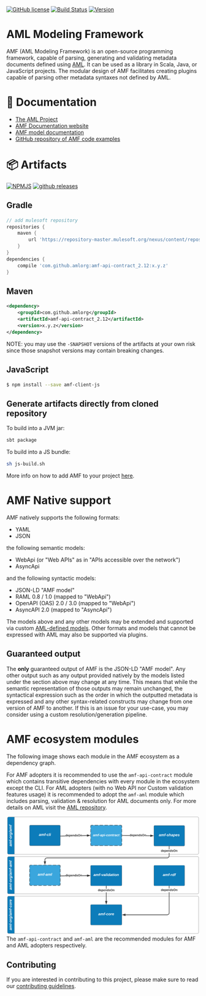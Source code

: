 [![GitHub license](https://img.shields.io/badge/License-Apache_2.0-blue.svg)](https://github.com/aml-org/amf/blob/master/LICENSE) [![Build Status](https://jenkins.build.msap.io/buildStatus/icon?job=application/AMF/amf/master)](https://jenkins.build.msap.io/job/application/job/AMF/job/amf/job/master/) [![Version](https://img.shields.io/github/v/release/aml-org/amf)](https://github.com/aml-org/amf/releases)

# AML Modeling Framework
AMF (AML Modeling Framework) is an open-source programming framework, capable of parsing, generating and validating metadata documents defined using [AML](https://a.ml/aml-spec). It can be used as a library in Scala, Java, or JavaScript projects. The modular design of AMF facilitates creating plugins capable of parsing other metadata syntaxes not defined by AML.


# 📃 Documentation
- [The AML Project](https://a.ml)
- [AMF Documentation website](https://a.ml/docs)
- [AMF model documentation](./documentation/model.md)
- [GitHub repository of AMF code examples](https://github.com/aml-org/examples)

# 📦 Artifacts
[![NPMJS](https://img.shields.io/npm/v/amf-client-js.svg)](https://www.npmjs.com/package/amf-client-js)
[![github releases](https://img.shields.io/github/v/release/aml-org/amf?label=nexus)](https://repository-master.mulesoft.org/nexus/content/repositories/releases/com/github/amlorg/amf-api-contract_2.12)


## Gradle
```groovy
// add mulesoft repository
repositories {
    maven {
        url 'https://repository-master.mulesoft.org/nexus/content/repositories/releases'
    }
}
dependencies {
    compile 'com.github.amlorg:amf-api-contract_2.12:x.y.z'
}
```

## Maven
```xml
<dependency>
    <groupId>com.github.amlorg</groupId>
    <artifactId>amf-api-contract_2.12</artifactId>
    <version>x.y.z</version>
</dependency>
```

NOTE: you may use the `-SNAPSHOT` versions of the artifacts at your own risk since those snapshot versions may contain breaking changes.

## JavaScript
```bash
$ npm install --save amf-client-js
```

## Generate artifacts directly from cloned repository

To build into a JVM jar:
```sh
sbt package
```
To build into a JS bundle:
```sh
sh js-build.sh
```

More info on how to add AMF to your project [here](https://a.ml/docs/amf/using-amf/amf_setup).


# AMF Native support

AMF natively supports the following formats:
- YAML
- JSON

the following semantic models:
- WebApi (or "Web APIs" as in "APIs accessible over the network")
- AsyncApi

and the following syntactic models:
- JSON-LD "AMF model"
- RAML 0.8 / 1.0 (mapped to "WebApi")
- OpenAPI (OAS) 2.0 / 3.0 (mapped to "WebApi")
- AsyncAPI 2.0 (mapped to "AsyncApi")

The models above and any other models may be extended and supported via custom [AML-defined models](https://a.ml/aml-spec). Other formats and models that cannot be expressed with AML may also be supported via plugins.

## Guaranteed output

The **only** guaranteed output of AMF is the JSON-LD "AMF model". Any other output such as any output provided natively by the models listed under the section above may change at any time. This means that while the semantic representation of those outputs may remain unchanged, the syntactical expression such as the order in which the outputted metadata is expressed and any other syntax-related constructs may change from one version of AMF to another. If this is an issue for your use-case, you may consider using a custom resolution/generation pipeline.

# AMF ecosystem modules
The following image shows each module in the AMF ecosystem as a dependency graph.

For AMF adopters it is recommended to use the `amf-api-contract` module which contains transitive dependencies with every
module in the ecosystem except the CLI. For AML adopters (with no Web API nor Custom validation features usage) it is recommended to
adopt the `amf-aml` module which includes parsing, validation & resolution for AML documents only. For more details on
AML visit the [AML repository]("https://github.com/aml-org/amf-aml").

![AMF ecosystem modules](./amf-ecosystem-modules.png)
The `amf-api-contract` and `amf-aml` are the recommended modules for AMF and AML adopters respectively.

## Contributing
If you are interested in contributing to this project, please make sure to read our [contributing guidelines](./CONTRIBUTING.md).